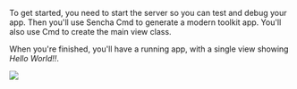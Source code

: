 To get started, you need to start the server so you can test and debug your app. 
Then you'll use Sencha Cmd to generate a modern toolkit app. You'll also use
Cmd to create the main view class.

When you're finished, you'll have a running app, with a single view showing *Hello World!!*.

<img src="resources/images/iss/HelloWorld.png">
